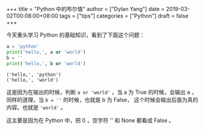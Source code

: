+++
title = "Python 中的布尔值"
author = ["Dylan Yang"]
date = 2019-03-02T00:08:00+08:00
tags = ["tips"]
categories = ["Python"]
draft = false
+++

今天重头学习 Python 的基础知识，看到了下面这个问题：

```python
a = 'python'
print('hello,', a or 'world')
b = ''
print('hello,', b or 'world')
```

```text
('hello,', 'python')
('hello,', 'world')
```

这是因为在输出的时候，判断 `a or 'world'` ，当 a 为 True 的时候，会输出 a ，同样的道理，当 `b = ''` 的时候，也就是 b 为 False， 这个时候会输出后面为真的内容。也就是 `'world'` 。

这主要是因为在 Python 中，把 0 ，空字符 '' 和 None 都看成 False 。
